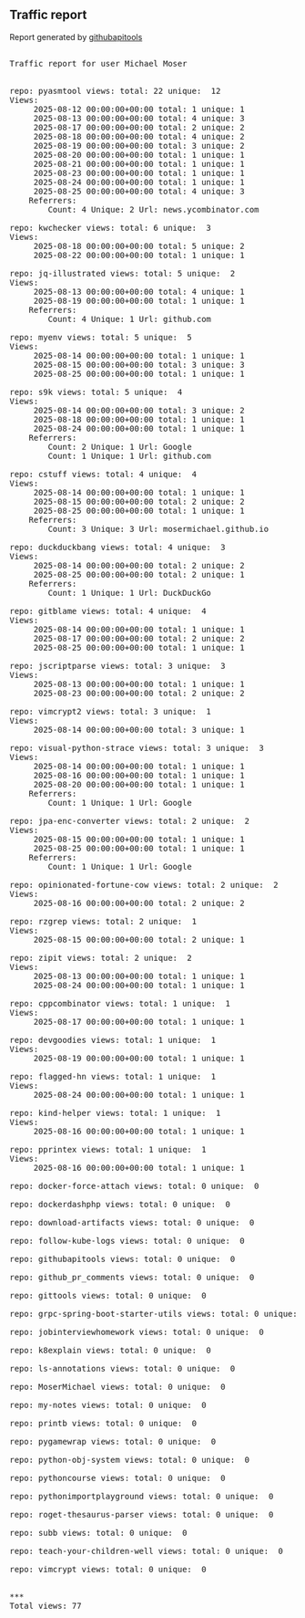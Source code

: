 <h2> Traffic report </h2>

Report generated by <a href="https://github.com/MoserMichael/githubapitools">githubapitools</a>

<pre>

Traffic report for user Michael Moser


repo: pyasmtool views: total: 22 unique:  12
Views:
	 2025-08-12 00:00:00+00:00 total: 1 unique: 1
	 2025-08-13 00:00:00+00:00 total: 4 unique: 3
	 2025-08-17 00:00:00+00:00 total: 2 unique: 2
	 2025-08-18 00:00:00+00:00 total: 4 unique: 2
	 2025-08-19 00:00:00+00:00 total: 3 unique: 2
	 2025-08-20 00:00:00+00:00 total: 1 unique: 1
	 2025-08-21 00:00:00+00:00 total: 1 unique: 1
	 2025-08-23 00:00:00+00:00 total: 1 unique: 1
	 2025-08-24 00:00:00+00:00 total: 1 unique: 1
	 2025-08-25 00:00:00+00:00 total: 4 unique: 3
	Referrers:
		Count: 4 Unique: 2 Url: news.ycombinator.com

repo: kwchecker views: total: 6 unique:  3
Views:
	 2025-08-18 00:00:00+00:00 total: 5 unique: 2
	 2025-08-22 00:00:00+00:00 total: 1 unique: 1

repo: jq-illustrated views: total: 5 unique:  2
Views:
	 2025-08-13 00:00:00+00:00 total: 4 unique: 1
	 2025-08-19 00:00:00+00:00 total: 1 unique: 1
	Referrers:
		Count: 4 Unique: 1 Url: github.com

repo: myenv views: total: 5 unique:  5
Views:
	 2025-08-14 00:00:00+00:00 total: 1 unique: 1
	 2025-08-15 00:00:00+00:00 total: 3 unique: 3
	 2025-08-25 00:00:00+00:00 total: 1 unique: 1

repo: s9k views: total: 5 unique:  4
Views:
	 2025-08-14 00:00:00+00:00 total: 3 unique: 2
	 2025-08-18 00:00:00+00:00 total: 1 unique: 1
	 2025-08-24 00:00:00+00:00 total: 1 unique: 1
	Referrers:
		Count: 2 Unique: 1 Url: Google
		Count: 1 Unique: 1 Url: github.com

repo: cstuff views: total: 4 unique:  4
Views:
	 2025-08-14 00:00:00+00:00 total: 1 unique: 1
	 2025-08-15 00:00:00+00:00 total: 2 unique: 2
	 2025-08-25 00:00:00+00:00 total: 1 unique: 1
	Referrers:
		Count: 3 Unique: 3 Url: mosermichael.github.io

repo: duckduckbang views: total: 4 unique:  3
Views:
	 2025-08-14 00:00:00+00:00 total: 2 unique: 2
	 2025-08-25 00:00:00+00:00 total: 2 unique: 1
	Referrers:
		Count: 1 Unique: 1 Url: DuckDuckGo

repo: gitblame views: total: 4 unique:  4
Views:
	 2025-08-14 00:00:00+00:00 total: 1 unique: 1
	 2025-08-17 00:00:00+00:00 total: 2 unique: 2
	 2025-08-25 00:00:00+00:00 total: 1 unique: 1

repo: jscriptparse views: total: 3 unique:  3
Views:
	 2025-08-13 00:00:00+00:00 total: 1 unique: 1
	 2025-08-23 00:00:00+00:00 total: 2 unique: 2

repo: vimcrypt2 views: total: 3 unique:  1
Views:
	 2025-08-14 00:00:00+00:00 total: 3 unique: 1

repo: visual-python-strace views: total: 3 unique:  3
Views:
	 2025-08-14 00:00:00+00:00 total: 1 unique: 1
	 2025-08-16 00:00:00+00:00 total: 1 unique: 1
	 2025-08-20 00:00:00+00:00 total: 1 unique: 1
	Referrers:
		Count: 1 Unique: 1 Url: Google

repo: jpa-enc-converter views: total: 2 unique:  2
Views:
	 2025-08-15 00:00:00+00:00 total: 1 unique: 1
	 2025-08-25 00:00:00+00:00 total: 1 unique: 1
	Referrers:
		Count: 1 Unique: 1 Url: Google

repo: opinionated-fortune-cow views: total: 2 unique:  2
Views:
	 2025-08-16 00:00:00+00:00 total: 2 unique: 2

repo: rzgrep views: total: 2 unique:  1
Views:
	 2025-08-15 00:00:00+00:00 total: 2 unique: 1

repo: zipit views: total: 2 unique:  2
Views:
	 2025-08-13 00:00:00+00:00 total: 1 unique: 1
	 2025-08-24 00:00:00+00:00 total: 1 unique: 1

repo: cppcombinator views: total: 1 unique:  1
Views:
	 2025-08-17 00:00:00+00:00 total: 1 unique: 1

repo: devgoodies views: total: 1 unique:  1
Views:
	 2025-08-19 00:00:00+00:00 total: 1 unique: 1

repo: flagged-hn views: total: 1 unique:  1
Views:
	 2025-08-24 00:00:00+00:00 total: 1 unique: 1

repo: kind-helper views: total: 1 unique:  1
Views:
	 2025-08-16 00:00:00+00:00 total: 1 unique: 1

repo: pprintex views: total: 1 unique:  1
Views:
	 2025-08-16 00:00:00+00:00 total: 1 unique: 1

repo: docker-force-attach views: total: 0 unique:  0

repo: dockerdashphp views: total: 0 unique:  0

repo: download-artifacts views: total: 0 unique:  0

repo: follow-kube-logs views: total: 0 unique:  0

repo: githubapitools views: total: 0 unique:  0

repo: github_pr_comments views: total: 0 unique:  0

repo: gittools views: total: 0 unique:  0

repo: grpc-spring-boot-starter-utils views: total: 0 unique:  0

repo: jobinterviewhomework views: total: 0 unique:  0

repo: k8explain views: total: 0 unique:  0

repo: ls-annotations views: total: 0 unique:  0

repo: MoserMichael views: total: 0 unique:  0

repo: my-notes views: total: 0 unique:  0

repo: printb views: total: 0 unique:  0

repo: pygamewrap views: total: 0 unique:  0

repo: python-obj-system views: total: 0 unique:  0

repo: pythoncourse views: total: 0 unique:  0

repo: pythonimportplayground views: total: 0 unique:  0

repo: roget-thesaurus-parser views: total: 0 unique:  0

repo: subb views: total: 0 unique:  0

repo: teach-your-children-well views: total: 0 unique:  0

repo: vimcrypt views: total: 0 unique:  0


***
Total views: 77
